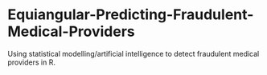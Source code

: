 # Equiangular-Predicting-Fraudulent-Medical-Providers
Using statistical modelling/artificial intelligence to detect fraudulent medical providers in R.
